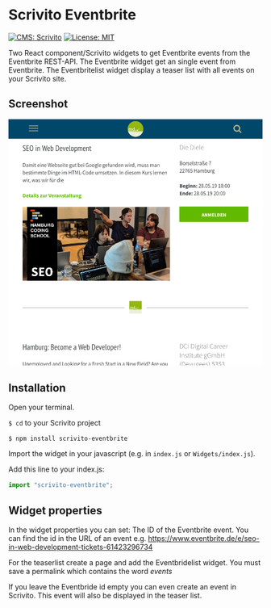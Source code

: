 # Scrivito Eventbrite
[![CMS: Scrivito](https://img.shields.io/badge/CMS-Scrivito-brightgreen.svg)](https://scrivito.com) [![License: MIT](https://img.shields.io/badge/License-MIT-blue.svg)](https://opensource.org/licenses/MIT)

Two React component/Scrivito widgets to get Eventbrite events from the Eventbrite REST-API.
The Eventbrite widget get an single event from Eventbrite.
The Eventbritelist widget display a teaser list with all events on your Scrivito site.

## Screenshot

![Screenshot](https://raw.githubusercontent.com/mdwp/scrivito-eventbrite/master/eventbrite-screenshot.png)

## Installation

Open your terminal.

`$ cd` to your Scrivito project

```shell
$ npm install scrivito-eventbrite
```

Import the widget in your javascript (e.g. in `index.js` or `Widgets/index.js`).

Add this line to your index.js:

```js
import "scrivito-eventbrite";
```

## Widget properties

In the widget properties you can set:
The ID of the Eventbrite event. You can find the id in the URL of an event e.g. https://www.eventbrite.de/e/seo-in-web-development-tickets-61423296734

For the teaserlist create a page and add the Eventbridelist widget. You must save a permalink which contains the word *events*

If you leave the Eventbride id empty you can even create an event in Scrivito. This event will also be displayed in the teaser list.